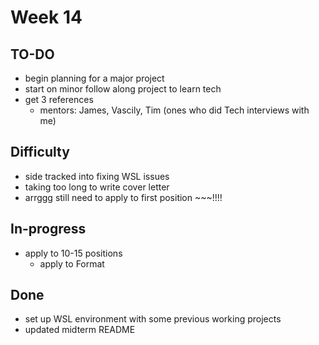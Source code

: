 # Week 14

## TO-DO
- begin planning for a major project
- start on minor follow along project to learn tech
- get 3 references
	- mentors: James, Vascily, Tim (ones who did Tech interviews with me)

## Difficulty
- side tracked into fixing WSL issues
- taking too long to write cover letter
- arrggg still need to apply to first position ~~~!!!!

## In-progress
- apply to 10-15 positions
	- apply to Format

## Done
- set up WSL environment with some previous working projects
- updated midterm README


